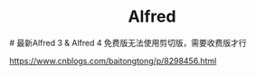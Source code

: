 <h1 align="center">Alfred</h1>
# 最新Alfred 3 & Alfred 4 免费版无法使用剪切版，需要收费版才行

https://www.cnblogs.com/baitongtong/p/8298456.html

